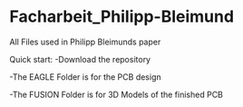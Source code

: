 # Facharbeit_Philipp-Bleimund
 All Files used in Philipp Bleimunds paper
 
 Quick start:
 -Download the repository
 
 -The EAGLE Folder is for the PCB design
 
 -The FUSION Folder is for 3D Models of the finished PCB
